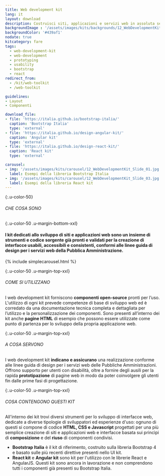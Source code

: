 ```yaml
---
title: Web development kit
lang: it
layout: download
description: Costruisci siti, applicazioni e servizi web in assoluta semplicità
backgroundImage : '/assets/images/kits/backgrounds/12_WebDevelopmentKit_Background.png'
backgroundColor: '#439af1'
nodate: true
kitcategory: fare
tags:
  - web-development-kit
  - web-development
  - prototyping
  - usability
  - bootstrap
  - react
redirect_from:
  - /kit/web-toolkit
  - /web-toolkit

guidelines:
- Layout
- Componenti

download_file:
- file: 'https://italia.github.io/bootstrap-italia/'
  caption: 'Bootstrap Italia'
  type: 'external'
- file: 'https://italia.github.io/design-angular-kit/'
  caption: 'Angular kit'
  type: 'external'
- file: 'https://italia.github.io/design-react-kit/'
  caption: 'React kit'
  type: 'external'

carousel:
- img: '/assets/images/kits/carousel/12_WebDevelopmentKit_Slide_01.jpg'
  label: Esempi della libreria Bootstrap Italia
- img: '/assets/images/kits/carousel/12_WebDevelopmentKit_Slide_03.jpg'
  label: Esempi della libreria React kit
---
```


{:.u-color-50}
###### CHE COSA SONO

{:.u-color-50 .u-margin-bottom-xxl}
#### I kit dedicati allo sviluppo di siti e applicazioni web sono un insieme di **strumenti e codice sorgente** già pronti e validati per la creazione di interfacce usabili, accessibili e consistenti, conformi alle linee guida di design per i servizi web della Pubblica Amministrazione.

{% include simplecarousel.html  %}

{:.u-color-50 .u-margin-top-xxl}
###### COME SI UTILIZZANO
I web development kit forniscono **componenti open-source** pronti per l’uso. L'utilizzo di ogni kit prevede competenze di base di sviluppo web ed è corredato da una documentazione tecnica completa e dettagliata per l’utilizzo e la personalizzazione dei componenti. Sono presenti all’interno dei kit anche **pagine HTML** di esempio che possono essere utilizzate come punto di partenza per lo sviluppo della propria applicazione web.


{:.u-color-50 .u-margin-top-xxl}
###### A COSA SERVONO
I web development kit **indicano e assicurano** una realizzazione conforme alle linee guida di design per i servizi web delle Pubbliche Amministrazioni. Offrono supporto per utenti con disabilità, oltre a fornire degli ausili per la rapida **prototipazione** di pagine web in modo da poter coinvolgere gli utenti fin dalle prime fasi di progettazione.


{:.u-color-50 .u-margin-top-xxl}
###### COSA CONTENGONO QUESTI KIT
All'interno dei kit trovi diversi strumenti per lo sviluppo di interfacce web, dedicate a diverse tipologie di sviluppatori ed esperienze d'uso: ognuno di questi si compone di codice **HTML, CSS e Javascript** progettati per una più semplice creazione di siti e applicazioni web e interfacce basata sui princìpi di **composizione** e del **riuso** di componenti condivisi.

- **Bootstrap Italia** è il kit di riferimento, costruito sulla libreria Bootstrap 4 e basato sulle più recenti direttive presenti nello UI kit.
- **React kit** e **Angular kit** sono kit per l'utilizzo con le librerie React e AngularJS. Questi kit sono ancora in lavorazione e non comprendono tutti i componenti già presenti su Bootstrap Italia.

